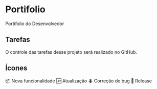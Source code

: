 # Portifolio
Portifolio do Desenvolvedor

## Tarefas 

O controle das tarefas desse projeto será realizado no GitHub.

## Ícones

:package: Nova funcionalidade
:up: Atualização
:beetle: Correção de bug
:checkered_flag: Release

